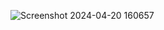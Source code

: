 ![Screenshot 2024-04-20 160657](https://github.com/Shelly243/Flappy-Bird----JAVA/assets/108860947/9f500fa6-0471-411a-8b76-1f642c62b222)
